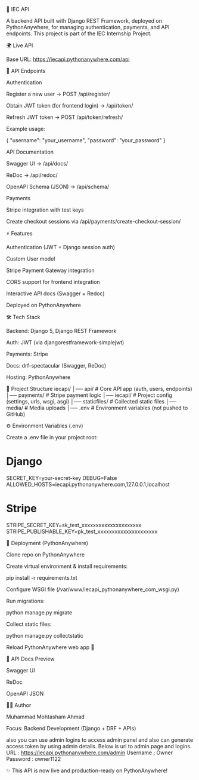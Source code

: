
🚀 IEC API

A backend API built with Django REST Framework, deployed on PythonAnywhere, for managing authentication, payments, and API endpoints.
This project is part of the IEC Internship Project.

🌍 Live API

Base URL: https://iecapi.pythonanywhere.com/api

🔗 API Endpoints

Authentication

Register a new user → POST /api/register/

Obtain JWT token (for frontend login) → /api/token/

Refresh JWT token → POST /api/token/refresh/

Example usage:

{
  "username": "your_username",
  "password": "your_password"
}


API Documentation

Swagger UI → /api/docs/

ReDoc → /api/redoc/

OpenAPI Schema (JSON) → /api/schema/

Payments

Stripe integration with test keys

Create checkout sessions via /api/payments/create-checkout-session/

⚡ Features

Authentication (JWT + Django session auth)

Custom User model

Stripe Payment Gateway integration

CORS support for frontend integration

Interactive API docs (Swagger + Redoc)

Deployed on PythonAnywhere

🛠️ Tech Stack

Backend: Django 5, Django REST Framework

Auth: JWT (via djangorestframework-simplejwt)

Payments: Stripe

Docs: drf-spectacular (Swagger, ReDoc)

Hosting: PythonAnywhere

📂 Project Structure
iecapi/
│── api/            # Core API app (auth, users, endpoints)
│── payments/       # Stripe payment logic
│── iecapi/         # Project config (settings, urls, wsgi, asgi)
│── staticfiles/    # Collected static files
│── media/          # Media uploads
│── .env            # Environment variables (not pushed to GitHub)

⚙️ Environment Variables (.env)

Create a .env file in your project root:

# Django
SECRET_KEY=your-secret-key
DEBUG=False
ALLOWED_HOSTS=iecapi.pythonanywhere.com,127.0.0.1,localhost

# Stripe
STRIPE_SECRET_KEY=sk_test_xxxxxxxxxxxxxxxxxxxxx
STRIPE_PUBLISHABLE_KEY=pk_test_xxxxxxxxxxxxxxxxxxxxx

🚀 Deployment (PythonAnywhere)

Clone repo on PythonAnywhere

Create virtual environment & install requirements:

pip install -r requirements.txt


Configure WSGI file (/var/www/iecapi_pythonanywhere_com_wsgi.py)

Run migrations:

python manage.py migrate


Collect static files:

python manage.py collectstatic


Reload PythonAnywhere web app 🎉

📖 API Docs Preview

Swagger UI

ReDoc

OpenAPI JSON


👨‍💻 Author

Muhammad Mohtasham Ahmad


Focus: Backend Development (Django + DRF + APIs)

also you can use admin logins to access admin panel and also can generate access token by using admin details. Below is url to admin page and logins.
URL : https://iecapi.pythonanywhere.com/admin
Username ; Owner
Password : owner1122

✨ This API is now live and production-ready on PythonAnywhere!
